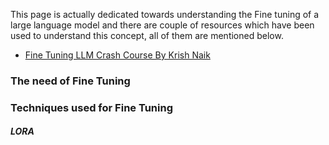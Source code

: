 This page is actually dedicated towards understanding the Fine tuning of a large language model and there are couple of resources which have been used to understand this concept, all of them are mentioned below.

- [Fine Tuning LLM Crash Course By Krish Naik](https://www.youtube.com/watch?v=iOdFUJiB0Zc)

### The need of Fine Tuning



### Techniques used for Fine Tuning 


##### LORA


